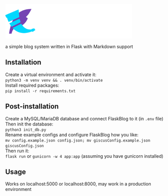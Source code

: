 <img alt="FlaskBlog logo" src="./static/img/flb_logo_full_w.svg" width="400">

a simple blog system written in Flask with Markdown support

## Installation
Create a virtual environment and activate it:  
```python3 -m venv venv && . venv/bin/activate```  
Install required packages:  
```pip install -r requirements.txt```  

## Post-installation
Create a MySQL/MariaDB database and connect FlaskBlog to it (in `.env` file)  
Then init the database:  
```python3 init_db.py```  
Rename example configs and configure FlaskBlog how you like:  
```mv config.example.json config.json; mv giscusConfig.example.json giscusConfig.json```  
Then run it:  
`flask run` or `gunicorn -w 4 app:app` (assuming you have gunicorn installed)  

## Usage
Works on localhost:5000 or localhost:8000, may work in a production environment